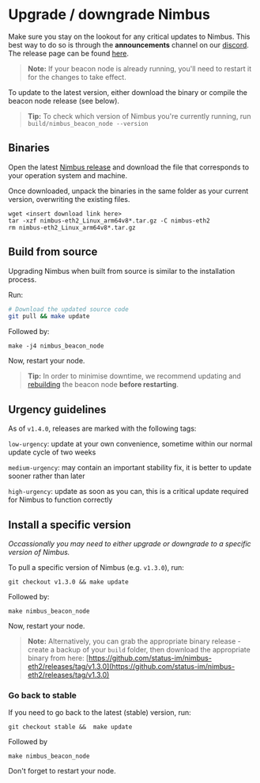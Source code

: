 # Upgrade / downgrade Nimbus

Make sure you stay on the lookout for any critical updates to Nimbus. This best way to do so is through the **announcements** channel on our [discord](https://discord.com/invite/XRxWahP). The release page can be found [here](https://github.com/status-im/nimbus-eth2/releases/).

> **Note:** If your beacon node is already running, you'll need to restart it for the changes to take effect.

To update to the latest version, either download the binary or compile the beacon node release (see below).

> **Tip:** To check which version of Nimbus you're currently running, run `build/nimbus_beacon_node --version`

## Binaries

Open the latest [Nimbus release](https://github.com/status-im/nimbus-eth2/releases/latest) and download the file that corresponds to your operation system and machine.

Once downloaded, unpack the binaries in the same folder as your current version, overwriting the existing files.

```
wget <insert download link here>
tar -xzf nimbus-eth2_Linux_arm64v8*.tar.gz -C nimbus-eth2
rm nimbus-eth2_Linux_arm64v8*.tar.gz
```

## Build from source

Upgrading Nimbus when built from source is similar to the installation process.

Run:

```bash
# Download the updated source code
git pull && make update
```

Followed by:

```
make -j4 nimbus_beacon_node
```

Now, restart your node.

> **Tip:** In order to minimise downtime, we recommend updating and [rebuilding](./build.md) the beacon node **before restarting**.


## Urgency guidelines

As of `v1.4.0`, releases are marked with the following tags:

`low-urgency`: update at your own convenience, sometime within our normal update cycle of two weeks

`medium-urgency`: may contain an important stability fix, it is better to update sooner rather than later

`high-urgency`: update as soon as you can, this is a critical update required for Nimbus to function correctly


## Install a specific version

*Occassionally you may need to either upgrade or downgrade to a specific version of Nimbus.*

To pull a specific version of Nimbus (e.g. `v1.3.0`), run:
```
git checkout v1.3.0 && make update
```

Followed by:

```
make nimbus_beacon_node
```

Now, restart your node.

> **Note:** Alternatively, you can grab the appropriate binary release - create a backup of your `build` folder, then download the appropriate binary from here: [https://github.com/status-im/nimbus-eth2/releases/tag/v1.3.0](https://github.com/status-im/nimbus-eth2/releases/tag/v1.3.0)

### Go back to stable
If you need to go back to the latest (stable) version, run:
```
git checkout stable &&  make update
```

Followed by

```
make nimbus_beacon_node
```

Don't forget to restart your node.

